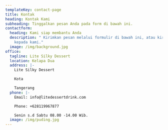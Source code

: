```yaml
---
templateKey: contact-page
title: Kontak
heading: Kontak Kami
subheading: Tinggalkan pesan Anda pada form di bawah ini.
contactform:
  heading: Kami siap membantu Anda
  description: " Kirimkan pesan melalui formulir di bawah ini, atau kirimkan email
    kepada kami."
  image: /img/background.jpg
office:
  tagline: Lite Silky Dessert
  location: Kelapa Dua
  address: |-
    Lite Silky Dessert

    Kota

    Tangerang
  phone: |-
    Email: info@litedessertdrink.com

    Phone: +628119967877

    Senin s.d Sabtu 08.00 -14.00 Wib.
  image: /img/puding.jpg
---
```

